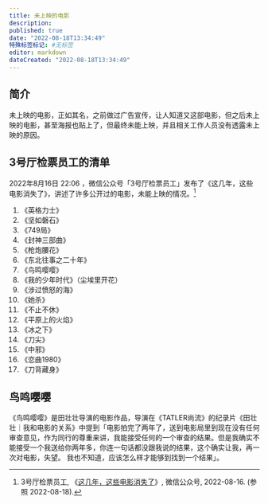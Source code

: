 ```yaml
---
title: 未上映的电影
description:
published: true
date: "2022-08-18T13:34:49"
特殊标签标记: #无标签
editor: markdown
dateCreated: "2022-08-18T13:34:49"
---
```


## 简介

未上映的电影，正如其名，之前做过广告宣传，让人知道又这部电影，但之后未上映的电影，甚至海报也贴上了，但最终未能上映，并且相关工作人员没有透露未上映的原因。

## 3号厅检票员工的清单

2022年8月16日 22:06 ，微信公众号「3号厅检票员工」发布了《这几年，这些电影消失了》，讲述了许多公开过的电影，未能上映的情况。[^4oIqD]

[^4oIqD]: 3号厅检票员工, 《[这几年，这些电影消失了](https://archive.ph/4oIqD "https://mp.weixin.qq.com/s/YzHGja-PoFhLE7GEY1wACA")》, 微信公众号, 2022-08-16. (参照 2022-08-18).

1.  《英格力士》
2.  《坚如磐石》
3.  《749局》
4.  《封神三部曲》
5.  《枪炮腰花》
6.  《东北往事之二十年》
7.  《鸟鸣嘤嘤》
8.  《我的少年时代》（尘埃里开花）
9.  《涉过愤怒的海》
10. 《她杀》
11. 《不止不休》
12. 《平原上的火焰》
13. 《冰之下》
14. 《刀尖》
15. 《中邪》
16. 《恋曲1980》
17. 《刀背藏身》

## 鸟鸣嘤嘤

《鸟鸣嘤嘤》是田壮壮导演的电影作品，导演在《TATLER尚流》的纪录片《田壮壮｜我和电影的关系》中提到「电影拍完了两年了，送到电影局里到现在没有任何审查意见，作为同行的尊重来讲，我能接受任何的一个审查的结果。但是我确实不能接受一个我送给你两年多，你连一句话都没跟我说的结果，这个确实让我，再一次对电影，失望。 我也不知道，应该怎么样才能够到找到一个结果」。
